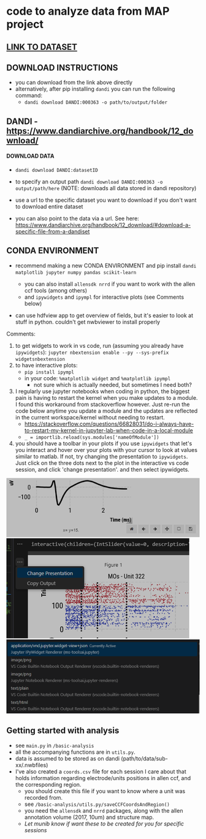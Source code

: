 # code to analyze data from MAP project

## [LINK TO DATASET](https://dandiarchive.org/dandiset/000363?search=susu+chen&pos=1)

## DOWNLOAD INSTRUCTIONS

- you can download from the link above directly
- alternatively, after pip installing `dandi` you can run the following command:
	- `dandi download DANDI:000363 -o path/to/output/folder`

## DANDI - https://www.dandiarchive.org/handbook/12_download/

#### DOWNLOAD DATA 
- `dandi download DANDI:datasetID`

- to specify an output path `dandi download DANDI:000363 -o output/path/here`           (NOTE: downloads all data stored in dandi repository)
	
- use a url to the specific dataset you want to download if you don't want to download entire dataset

- you can also point to the data via a url. See here: https://www.dandiarchive.org/handbook/12_download/#download-a-specific-file-from-a-dandiset
	

## CONDA ENVIRONMENT
- recommend making a new CONDA ENVIRONMENT and pip install `dandi matplotlib jupyter numpy pandas scikit-learn`
	- you can also install `allensdk nrrd` if you want to work with the allen ccf tools (among others)
	- and `ipywidgets` and `ipympl` for interactive plots (see Comments below)
	
- can use hdfview app to get overview of fields, but it's easier to look at stuff in python. couldn't get nwbviewer to install properly

Comments:
1. to get widgets to work in vs code, run (assuming you already have `ipywidgets`):
	`jupyter nbextension enable --py --sys-prefix widgetsnbextension`
2. to have interactive plots:
	- `pip install ipympl`
	- in your code: `%matplotlib widget` and `%matplotlib ipympl`
		- not sure which is actually needed, but sometimes I need both?
3. I regularly use jupyter notebooks when coding in python, the biggest pain is having to restart the kernel when you make updates to a module. I found this workaround from stackoverflow however. Just re-run the code below anytime you update a module and the updates are reflected in the current workspace/kernel without needing to restart. 
	- https://stackoverflow.com/questions/66828031/do-i-always-have-to-restart-my-kernel-in-jupyter-lab-when-code-in-a-local-module
	- `_ = importlib.reload(sys.modules['nameOfModule'])`
4. you should have a toolbar in your plots if you use `ipywidgets` that let's you interact and hover over your plots with your cursor to look at values similar to matlab. If not, try changing the presentation to `ipywidgets`. Just click on the three dots next to the plot in the interactive vs code session, and click 'change presentation'. and then select ipywidgets. 

![toolbar](assets/toolbar.png)
![changepres](assets/changepres.png)
![ipywidget](assets/ipywidget.png)


## Getting started with analysis
- see `main.py` in `/basic-analysis`
- all the accompanying functions are in `utils.py`. 
- data is assumed to be stored as on dandi (path/to/data/sub-xx/.nwbfiles)
- I've also created a `coords.csv` file for each session I care about that holds information regarding electrode/units positions in allen ccf, and the corresponding region.
	- you should create this file if you want to know where a unit was recorded from. 
	- see `/basic-analysis/utils.py/saveCCFCoordsAndRegion()`
	- you need the `allensdk` and `nrrd` packages, along with the allen annotation volume (2017, 10um) and structure map. 
	- _Let munib know if want these to be created for you for specific sessions_ 